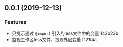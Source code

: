 ## 0.0.1 (2019-12-13)


### Features

* 只提示通过 `@import` 引入的less文件中的变量 143b23b
* 监视工作区less文件，提取外层变量 f121f4a



